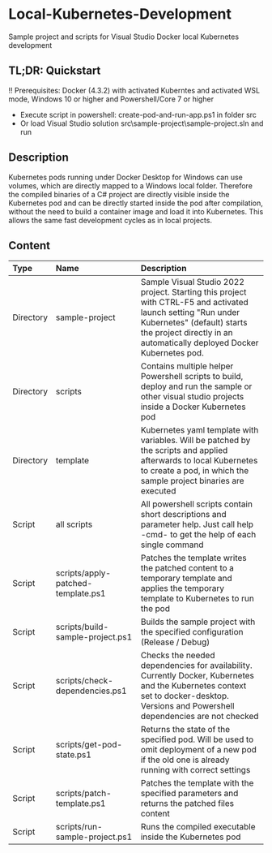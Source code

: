 # Local-Kubernetes-Development
Sample project and scripts for Visual Studio Docker local Kubernetes development

## TL;DR: Quickstart 

!! Prerequisites: Docker (4.3.2) with activated Kuberntes and activated WSL mode, Windows 10 or higher and Powershell/Core 7 or higher


 - Execute script in powershell: create-pod-and-run-app.ps1 in folder src
 - Or load Visual Studio solution src\sample-project\sample-project.sln and run

## Description

Kubernetes pods running under Docker Desktop for Windows can use volumes, which are directly mapped to a Windows local folder. Therefore the compiled binaries of a C# project are directly visible inside the Kubernetes pod and can be directly started inside the pod after compilation, without the need to build a container image and load it into Kubernetes.
This allows the same fast development cycles as in local projects.

## Content

| Type | Name | Description |
| :---- | :---- | :---- |
 | Directory | sample-project | Sample Visual Studio 2022 project. Starting this project with CTRL-F5 and activated launch setting "Run under Kubernetes" (default) starts the project directly in an automatically deployed Docker Kubernetes pod.
  | Directory | scripts | Contains multiple helper Powershell scripts to build, deploy and run the sample or other visual studio projects inside a Docker Kubernetes pod
  | Directory | template | Kubernetes yaml template with variables. Will be patched by the scripts and applied afterwards to local Kubernetes to create a pod, in which the sample project binaries are executed
  | Script | all scripts | All powershell scripts contain short descriptions and parameter help. Just call help -cmd- to get the help of each single command
  | Script | scripts/apply-patched-template.ps1 | Patches the template writes the patched content to a temporary template and applies the temporary template to Kubernetes to run the pod
  | Script | scripts/build-sample-project.ps1 | Builds the sample project with the specified configuration (Release / Debug)
  | Script | scripts/check-dependencies.ps1 | Checks the needed dependencies for availability. Currently Docker, Kubernetes and the Kubernetes context set to docker-desktop. Versions and Powershell dependencies are not checked
  | Script | scripts/get-pod-state.ps1 | Returns the state of the specified pod. Will be used to omit deployment of a new pod if the old one is already running with correct settings
  | Script | scripts/patch-template.ps1 | Patches the template with the specified parameters and returns the patched files content
  | Script | scripts/run-sample-project.ps1 | Runs the compiled executable inside the Kubernetes pod 
   
